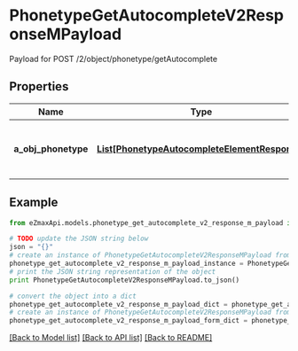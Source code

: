 # PhonetypeGetAutocompleteV2ResponseMPayload

Payload for POST /2/object/phonetype/getAutocomplete

## Properties
Name | Type | Description | Notes
------------ | ------------- | ------------- | -------------
**a_obj_phonetype** | [**List[PhonetypeAutocompleteElementResponse]**](PhonetypeAutocompleteElementResponse.md) | An array of Phonetype autocomplete element response. | [optional] 

## Example

```python
from eZmaxApi.models.phonetype_get_autocomplete_v2_response_m_payload import PhonetypeGetAutocompleteV2ResponseMPayload

# TODO update the JSON string below
json = "{}"
# create an instance of PhonetypeGetAutocompleteV2ResponseMPayload from a JSON string
phonetype_get_autocomplete_v2_response_m_payload_instance = PhonetypeGetAutocompleteV2ResponseMPayload.from_json(json)
# print the JSON string representation of the object
print PhonetypeGetAutocompleteV2ResponseMPayload.to_json()

# convert the object into a dict
phonetype_get_autocomplete_v2_response_m_payload_dict = phonetype_get_autocomplete_v2_response_m_payload_instance.to_dict()
# create an instance of PhonetypeGetAutocompleteV2ResponseMPayload from a dict
phonetype_get_autocomplete_v2_response_m_payload_form_dict = phonetype_get_autocomplete_v2_response_m_payload.from_dict(phonetype_get_autocomplete_v2_response_m_payload_dict)
```
[[Back to Model list]](../README.md#documentation-for-models) [[Back to API list]](../README.md#documentation-for-api-endpoints) [[Back to README]](../README.md)


